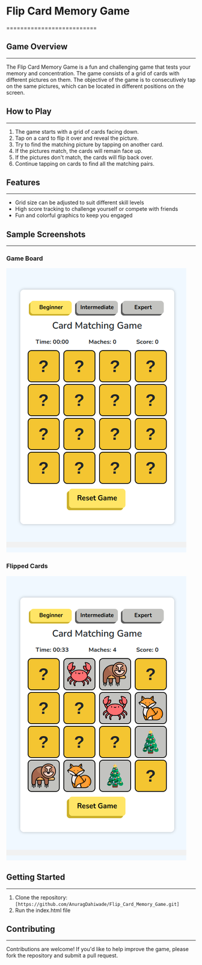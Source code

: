 # Flip Card Memory Game
==========================

## Game Overview
---------------

The Flip Card Memory Game is a fun and challenging game that tests your memory and concentration. The game consists of a grid of cards with different pictures on them. The objective of the game is to consecutively tap on the same pictures, which can be located in different positions on the screen.

## How to Play
--------------

1. The game starts with a grid of cards facing down.
2. Tap on a card to flip it over and reveal the picture.
3. Try to find the matching picture by tapping on another card.
4. If the pictures match, the cards will remain face up.
5. If the pictures don't match, the cards will flip back over.
6. Continue tapping on cards to find all the matching pairs.

## Features
------------

* Grid size can be adjusted to suit different skill levels
* High score tracking to challenge yourself or compete with friends
* Fun and colorful graphics to keep you engaged

## Sample Screenshots
---------------------

### Game Board
![Game Board](imgs/boardimg1.png)

### Flipped Cards
![Flipped Cards](imgs/boardimg2.png)



## Getting Started
-------------------

1. Clone the repository: `[https://github.com/AnuragDahiwade/Flip_Card_Memory_Game.git]`
2. Run the index.html file

## Contributing
--------------

Contributions are welcome! If you'd like to help improve the game, please fork the repository and submit a pull request.
